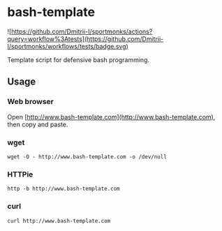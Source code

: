 # bash-template

![https://github.com/Dmitrii-I/sportmonks/actions?query=workflow%3Atests](https://github.com/Dmitrii-I/sportmonks/workflows/tests/badge.svg)

Template script for defensive bash programming.

## Usage

### Web browser
Open [http://www.bash-template.com](http://www.bash-template.com), then copy and paste.

### wget
`wget -O - http://www.bash-template.com -o /dev/null`

### HTTPie
`http -b http://www.bash-template.com`

### curl
`curl http://www.bash-template.com`

